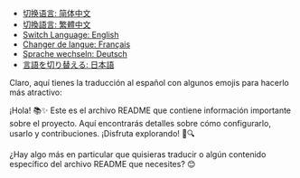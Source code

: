 - [切换语言: 简体中文](/README.md)
- [切換語言: 繁體中文](/README/README_繁体中文.md)
- [Switch Language: English](/README/README_English.md)
- [Changer de langue: Français](/README/README_Français.md)
- [Sprache wechseln: Deutsch](/README/README_Deutsch.md)
- [言語を切り替える: 日本語](/README/README_日本語.md)

Claro, aquí tienes la traducción al español con algunos emojis para hacerlo más atractivo:

¡Hola! 📚✨ Este es el archivo README que contiene información importante sobre el proyecto. Aquí encontrarás detalles sobre cómo configurarlo, usarlo y contribuciones. ¡Disfruta explorando! 🚀🔍

¿Hay algo más en particular que quisieras traducir o algún contenido específico del archivo README que necesites? 😊